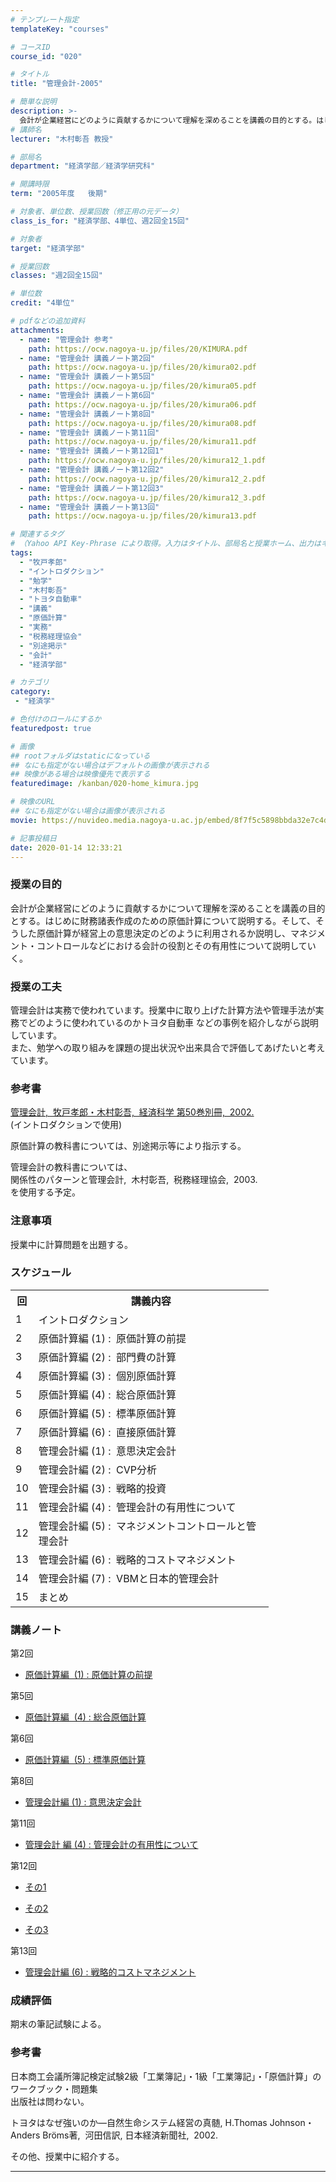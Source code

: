 ```yaml
---
# テンプレート指定
templateKey: "courses"

# コースID
course_id: "020"

# タイトル
title: "管理会計-2005"

# 簡単な説明
description: >-
  会計が企業経営にどのように貢献するかについて理解を深めることを講義の目的とする。はじめに財務諸表作成のための原価計算について説明する。そして、そうした原価計算が経営上の意思決定のどのように利用されるか説明し、マネジメント・コントロールなどにおける会計の役割とその有用性について説明していく。 ....
# 講師名
lecturer: "木村彰吾 教授"

# 部局名
department: "経済学部／経済学研究科"

# 開講時限
term: "2005年度	後期"

# 対象者、単位数、授業回数（修正用の元データ）
class_is_for: "経済学部、4単位、週2回全15回"

# 対象者
target: "経済学部"

# 授業回数
classes: "週2回全15回"

# 単位数
credit: "4単位"

# pdfなどの追加資料
attachments:
  - name: "管理会計 参考" 
    path: https://ocw.nagoya-u.jp/files/20/KIMURA.pdf
  - name: "管理会計 講義ノート第2回" 
    path: https://ocw.nagoya-u.jp/files/20/kimura02.pdf
  - name: "管理会計 講義ノート第5回" 
    path: https://ocw.nagoya-u.jp/files/20/kimura05.pdf
  - name: "管理会計 講義ノート第6回" 
    path: https://ocw.nagoya-u.jp/files/20/kimura06.pdf
  - name: "管理会計 講義ノート第8回" 
    path: https://ocw.nagoya-u.jp/files/20/kimura08.pdf
  - name: "管理会計 講義ノート第11回" 
    path: https://ocw.nagoya-u.jp/files/20/kimura11.pdf
  - name: "管理会計 講義ノート第12回1" 
    path: https://ocw.nagoya-u.jp/files/20/kimura12_1.pdf
  - name: "管理会計 講義ノート第12回2" 
    path: https://ocw.nagoya-u.jp/files/20/kimura12_2.pdf
  - name: "管理会計 講義ノート第12回3" 
    path: https://ocw.nagoya-u.jp/files/20/kimura12_3.pdf
  - name: "管理会計 講義ノート第13回" 
    path: https://ocw.nagoya-u.jp/files/20/kimura13.pdf

# 関連するタグ
# （Yahoo API Key-Phrase により取得。入力はタイトル、部局名と授業ホーム、出力はキーフレーズ（tags））
tags:
  - "牧戸孝郎"
  - "イントロダクション"
  - "勉学"
  - "木村彰吾"
  - "トヨタ自動車"
  - "講義"
  - "原価計算"
  - "実務"
  - "税務経理協会"
  - "別途掲示"
  - "会計"
  - "経済学部"

# カテゴリ
category:
 - "経済学"

# 色付けのロールにするか
featuredpost: true

# 画像
## rootフォルダはstaticになっている
## なにも指定がない場合はデフォルトの画像が表示される
## 映像がある場合は映像優先で表示する
featuredimage: /kanban/020-home_kimura.jpg

# 映像のURL
## なにも指定がない場合は画像が表示される
movie: https://nuvideo.media.nagoya-u.ac.jp/embed/8f7f5c5898bbda32e7c4d49c865e1f4f6eaddddc

# 記事投稿日
date: 2020-01-14 12:33:21
---
```


### 授業の目的

会計が企業経営にどのように貢献するかについて理解を深めることを講義の目的とする。はじめに財務諸表作成のための原価計算について説明する。そして、そうした原価計算が経営上の意思決定のどのように利用されるか説明し、マネジメント・コントロールなどにおける会計の役割とその有用性について説明していく。


### 授業の工夫

管理会計は実務で使われています。授業中に取り上げた計算方法や管理手法が実務でどのように使われているのかトヨタ自動車 などの事例を紹介しながら説明しています。  
また、勉学への取り組みを課題の提出状況や出来具合で評価してあげたいと考えています。





### 参考書

[管理会計, &nbsp;牧戸孝郎・木村彰吾, &nbsp;経済科学&nbsp;第50巻別冊, &nbsp;2002.](https://ocw.nagoya-u.jp/files/20/KIMURA.pdf)   
(イントロダクションで使用) 

原価計算の教科書については、別途掲示等により指示する。

管理会計の教科書については、  
関係性のパターンと管理会計, &nbsp;木村彰吾, &nbsp;税務経理協会, &nbsp;2003.  
を使用する予定。

### 注意事項

授業中に計算問題を出題する。


<h3>スケジュール</h3>
<table width="455" class="basic">
<tbody>
<tr>
  <th nowrap="nowrap" class="center" width="20">回</th>
  <th class="center" width="360">講義内容</th>
</tr>
<tr>
  <td nowrap="nowrap" class="center" width="20">1</td>
  <td class="left" width="360">イントロダクション</td>
</tr>
<tr>
  <td nowrap="nowrap" class="center" width="20">2</td>
  <td class="left" width="360">原価計算編&nbsp;(1)&nbsp;:
&nbsp;原価計算の前提</td>
</tr>
<tr>
  <td nowrap="nowrap" class="center" width="20">3</td>
  <td class="left" width="360">原価計算編&nbsp;(2)&nbsp;:
&nbsp;部門費の計算</td>
</tr>
<tr>
  <td nowrap="nowrap" class="center" width="20">4</td>
  <td class="left" width="360">原価計算編&nbsp;(3)&nbsp;:
&nbsp;個別原価計算</td>
</tr>
<tr>
  <td nowrap="nowrap" class="center" width="20">5</td>
  <td class="left" width="360">原価計算編&nbsp;(4)&nbsp;:
&nbsp;総合原価計算</td>
</tr>
<tr>
  <td nowrap="nowrap" class="center" width="20">6</td>
  <td class="left" width="360">原価計算編&nbsp;(5)&nbsp;:
&nbsp;標準原価計算</td>
</tr>
<tr>
  <td nowrap="nowrap" class="center" width="20">7</td>
  <td class="left" width="360">原価計算編&nbsp;(6)&nbsp;:
&nbsp;直接原価計算</td>
</tr>
<tr>
  <td nowrap="nowrap" class="center" width="20">8</td>
  <td class="left" width="360">管理会計編&nbsp;(1)&nbsp;:
&nbsp;意思決定会計</td>
</tr>
<tr>
  <td nowrap="nowrap" class="center" width="20">9</td>
  <td class="left" width="360">管理会計編&nbsp;(2)&nbsp;:
&nbsp;CVP分析</td>
</tr>
<tr>
  <td nowrap="nowrap" class="center" width="20">10</td>
  <td class="left" width="360">管理会計編&nbsp;(3)&nbsp;:
&nbsp;戦略的投資</td>
</tr>
<tr>
  <td nowrap="nowrap" class="center" width="20">11</td>
  <td class="left" width="360">管理会計編&nbsp;(4)&nbsp;:
&nbsp;管理会計の有用性について</td>
</tr>
<tr>
  <td nowrap="nowrap" class="center" width="20">12</td>
  <td class="left" width="360">管理会計編&nbsp;(5)&nbsp;:
&nbsp;マネジメントコントロールと管理会計</td>
</tr>
<tr>
  <td nowrap="nowrap" class="center" width="20">13</td>
  <td class="left" width="360">管理会計編&nbsp;(6)&nbsp;:
&nbsp;戦略的コストマネジメント</td>
</tr>
<tr>
  <td nowrap="nowrap" class="center" width="20">14</td>
  <td class="left" width="360">管理会計編&nbsp;(7)&nbsp;:
&nbsp;VBMと日本的管理会計</td>
</tr>
<tr>
  <td nowrap="nowrap" class="center" width="20">15</td>
  <td class="left" width="360">まとめ</td>
</tr>
</tbody>
</table>


### 講義ノート

第2回

- [原価計算編 &nbsp;(1)&nbsp;:&nbsp;原価計算の前提](https://ocw.nagoya-u.jp/files/20/kimura02.pdf) 

第5回

- [原価計算編 &nbsp;(4)&nbsp;:&nbsp;総合原価計算](https://ocw.nagoya-u.jp/files/20/kimura05.pdf) 

第6回

- [原価計算編 &nbsp;(5)&nbsp;:&nbsp;標準原価計算](https://ocw.nagoya-u.jp/files/20/kimura06.pdf) 

第8回

- [管理会計編&nbsp;(1)&nbsp;:&nbsp;意思決定会計](https://ocw.nagoya-u.jp/files/20/kimura08.pdf) 

第11回

- [管理会計 編&nbsp;(4)&nbsp;:&nbsp;管理会計の有用性について](https://ocw.nagoya-u.jp/files/20/kimura11.pdf) 

第12回

- [その1](https://ocw.nagoya-u.jp/files/20/kimura12_1.pdf) 

- [その2](https://ocw.nagoya-u.jp/files/20/kimura12_2.pdf) 

- [その3](https://ocw.nagoya-u.jp/files/20/kimura12_3.pdf) 

第13回

- [管理会計編&nbsp;(6)&nbsp;:&nbsp;戦略的コストマネジメント](https://ocw.nagoya-u.jp/files/20/kimura13.pdf) 





### 成績評価

期末の筆記試験による。


<h3>参考書</h3>
<p>日本商工会議所簿記検定試験2級「工業簿記」・1級「工業簿記」・「原価計算」のワークブック・問題集<br>
出版社は問わない。</p>

<p>トヨタはなぜ強いのか—自然生命システム経営の真髄,&nbsp;H.Thomas&nbsp;Johnson・
Anders&nbsp;Br&#246;ms著, &nbsp;河田信訳,&nbsp;日本経済新聞社, &nbsp;2002.</p>
<p>その他、授業中に紹介する。</p>


-----